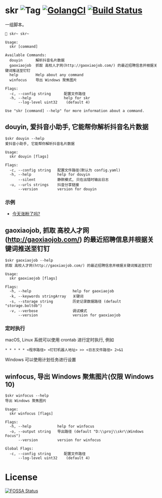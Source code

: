 # skr ![Tag](https://img.shields.io/github/tag/elonzh/skr.svg?style=flat-square) [![GolangCI](https://golangci.com/badges/github.com/elonzh/skr.svg)]() [![Build Status](https://img.shields.io/travis/elonzh/skr.svg?style=flat-square)](https://travis-ci.org/elonzh/skr)

一组脚本。

```shell
🏁 skr~ skr~

Usage:
  skr [command]

Available Commands:
  douyin      解析抖音名片数据
  gaoxiaojob  抓取 高校人才网(http://gaoxiaojob.com/) 的最近招聘信息并根据关键词推送至钉钉
  help        Help about any command
  winfocus    导出 Windows 聚焦图片

Flags:
  -c, --config string      配置文件路径
  -h, --help               help for skr
      --log-level uint32    (default 4)

Use "skr [command] --help" for more information about a command.
```

## douyin, 爱抖音小助手, 它能帮你解析抖音名片数据

```text
$skr douyin --help
爱抖音小助手, 它能帮你解析抖音名片数据

Usage:
  skr douyin [flags]

Flags:
  -c, --config string   配置文件路径(默认为 config.yaml)
  -h, --help            help for douyin
      --silent          静默模式, 只在出错时输出日志
  -u, --urls strings    抖音分享链接
      --version         version for douyin
```

### 示例

- [今天涨粉了吗?](examples/今天涨粉了吗)

## gaoxiaojob, 抓取 高校人才网(http://gaoxiaojob.com/) 的最近招聘信息并根据关键词推送至钉钉

```text
$skr gaoxiaojob --help
抓取 高校人才网(http://gaoxiaojob.com/) 的最近招聘信息并根据关键词推送至钉钉

Usage:
  skr gaoxiaojob [flags]

Flags:
  -h, --help                   help for gaoxiaojob
  -k, --keywords stringArray   关键词
  -s, --storage string         历史记录数据路径 (default "storage.boltdb")
  -v, --verbose                调试模式
      --version                version for gaoxiaojob
```

### 定时执行

macOS, Linux 系统可以使用 crontab 进行定时执行, 例如

```text
* * * * * <程序路径> <钉钉机器人地址> >> <日志文件路径> 2>&1
```

Windows 可以使用计划任务进行设置

## winfocus, 导出 Windows 聚焦图片(仅限 Windows 10)

```shell script
$skr winfocus --help
导出 Windows 聚焦图片

Usage:
  skr winfocus [flags]

Flags:
  -h, --help            help for winfocus
  -o, --output string   导出路径 (default "D:\\proj\\skr\\Windows Focus")
      --version         version for winfocus

Global Flags:
  -c, --config string      配置文件路径
      --log-level uint32    (default 4)
```

# License

[![FOSSA Status](https://app.fossa.com/api/projects/git%2Bgithub.com%2Felonzh%2Fskr.svg?type=large)](https://app.fossa.com/projects/git%2Bgithub.com%2Felonzh%2Fskr?ref=badge_large)
